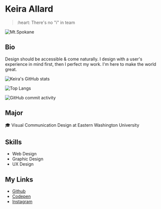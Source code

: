 # Keira Allard

<blockquote>:heart: There's no "i" in team</blockquote>

![Mt.Spokane](https://skinwrockies.com/wp-content/uploads/2021/04/mtspokanevistahouse.jpg)
## Bio
Design should be accessible & come naturally. I design with a user's experience in mind first, then I perfect my work. I'm here to make the world great.

![Keira's GitHub stats](https://github-readme-stats.vercel.app/api?username=kallard8)

![Top Langs](https://github-readme-stats.vercel.app/api/top-langs/?username=kallard8)

![GitHub commit activity](https://img.shields.io/github/commit-activity/w/kallard8/kallard8)

## Major
:mortar_board: Visual Communication Design at Eastern Washington University

## Skills
* Web Design
* Graphic Design 
* UX Design

## My Links 
* [Github](https://github.com/kallard8)
* [Codepen](https://codepen.com/kallard)
* [Instagram](https://www.instagram.com/allardk.design/)

